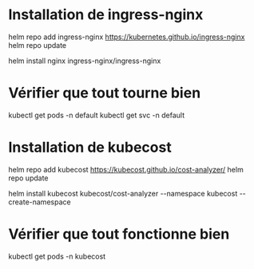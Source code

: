 # Installation de ingress-nginx
helm repo add ingress-nginx https://kubernetes.github.io/ingress-nginx
helm repo update

helm install nginx ingress-nginx/ingress-nginx

# Vérifier que tout tourne bien
kubectl get pods -n default
kubectl get svc -n default

# Installation de kubecost
helm repo add kubecost https://kubecost.github.io/cost-analyzer/
helm repo update

helm install kubecost kubecost/cost-analyzer --namespace kubecost --create-namespace

# Vérifier que tout fonctionne bien
kubectl get pods -n kubecost
